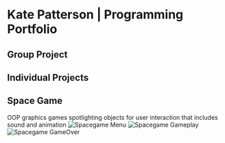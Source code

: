 # Kate Patterson | Programming Portfolio

## Group Project

## Individual Projects

## Space Game
OOP graphics games spotlighting objects for user interaction that includes sound and animation
![Spacegame Menu]()
![Spacegame Gameplay]()
![Spacegame GameOver]()
